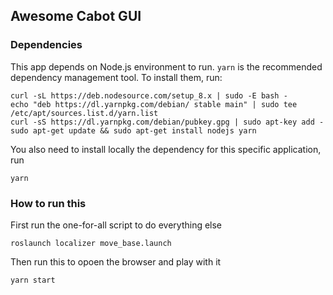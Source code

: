 ## Awesome Cabot GUI

### Dependencies
This app depends on Node.js environment to run. `yarn` is the recommended dependency management tool. To install them, run:
```
curl -sL https://deb.nodesource.com/setup_8.x | sudo -E bash -
echo "deb https://dl.yarnpkg.com/debian/ stable main" | sudo tee /etc/apt/sources.list.d/yarn.list
curl -sS https://dl.yarnpkg.com/debian/pubkey.gpg | sudo apt-key add -
sudo apt-get update && sudo apt-get install nodejs yarn
```
You also need to install locally the dependency for this specific application, run
```
yarn
```
### How to run this
First run the one-for-all script to do everything else
```
roslaunch localizer move_base.launch
```
Then run this to opoen the browser and play with it
```
yarn start
```